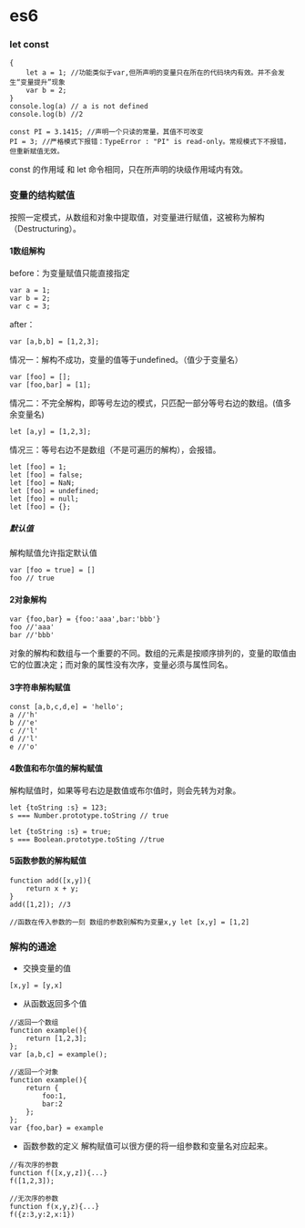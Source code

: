 # es6

### let const

```
{
    let a = 1; //功能类似于var,但所声明的变量只在所在的代码块内有效。并不会发生“变量提升”现象
    var b = 2;
}
console.log(a) // a is not defined
console.log(b) //2

const PI = 3.1415; //声明一个只读的常量，其值不可改变
PI = 3; //严格模式下报错：TypeError : "PI" is read-only。常规模式下不报错，但重新赋值无效。
```

const 的作用域 和 let 命令相同，只在所声明的块级作用域内有效。

### 变量的结构赋值
按照一定模式，从数组和对象中提取值，对变量进行赋值，这被称为解构（Destructuring）。

#### 1数组解构
before：为变量赋值只能直接指定
```
var a = 1;
var b = 2;
var c = 3;
```
after：
```
var [a,b,b] = [1,2,3];
```
情况一：解构不成功，变量的值等于undefined。（值少于变量名）
```
var [foo] = [];
var [foo,bar] = [1];
```
情况二：不完全解构，即等号左边的模式，只匹配一部分等号右边的数组。(值多余变量名)
```
let [a,y] = [1,2,3];
```
情况三：等号右边不是数组（不是可遍历的解构），会报错。
```
let [foo] = 1;
let [foo] = false;
let [foo] = NaN;
let [foo] = undefined;
let [foo] = null;
let [foo] = {};
```

##### 默认值
解构赋值允许指定默认值
```
var [foo = true] = []
foo // true
```

#### 2对象解构
```
var {foo,bar} = {foo:'aaa',bar:'bbb'}
foo //'aaa'
bar //'bbb'
```
对象的解构和数组与一个重要的不同。数组的元素是按顺序排列的，变量的取值由它的位置决定；而对象的属性没有次序，变量必须与属性同名。

#### 3字符串解构赋值
```
const [a,b,c,d,e] = 'hello';
a //'h'
b //'e'
c //'l'
d //'l'
e //'o'
```

#### 4数值和布尔值的解构赋值
解构赋值时，如果等号右边是数值或布尔值时，则会先转为对象。
```
let {toString :s} = 123;
s === Number.prototype.toString // true

let {toString :s} = true;
s === Boolean.prototype.toSting //true
```

#### 5函数参数的解构赋值
```
function add([x,y]){
    return x + y;
}
add([1,2]); //3

//函数在传入参数的一刻 数组的参数别解构为变量x,y let [x,y] = [1,2]
```

### 解构的通途
- 交换变量的值
```
[x,y] = [y,x]
```
- 从函数返回多个值
```
//返回一个数组
function example(){
    return [1,2,3];
};
var [a,b,c] = example();

//返回一个对象
function example(){
    return {
        foo:1,
        bar:2
    };
};
var {foo,bar} = example
```
- 函数参数的定义
    解构赋值可以很方便的将一组参数和变量名对应起来。
```
//有次序的参数
function f([x,y,z]){...}
f([1,2,3]);

//无次序的参数
function f(x,y,z){...}
f({z:3,y:2,x:1})
```
